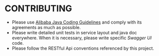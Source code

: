 # CONTRIBUTING

* Please use [Alibaba Java Coding Guidelines](https://plugins.jetbrains.com/plugin/10046-alibaba-java-coding-guidelines/) and comply with its agreements as much as possible.
* Please write detailed unit tests in service layout and java doc everywhere. When it is necessary, please write specific *Swagger UI* code. 
* Please follow the RESTful Api conventions referenced by this project.